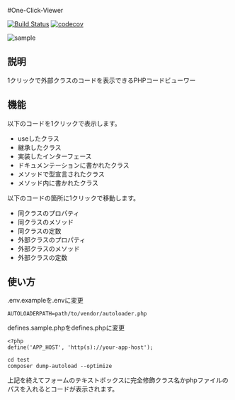 #One-Click-Viewer

[![Build Status](https://travis-ci.org/ryota-adr/one-click-viewer.svg?branch=master)](https://travis-ci.org/ryota-adr/one-click-viewer)
[![codecov](https://codecov.io/gh/ryota-adr/one-click-viewer/branch/master/graph/badge.svg)](https://codecov.io/gh/ryota-adr/one-click-viewer)

![sample](https://github.com/ryota-adr/one-click-viewer/blob/master/one-click-viewer.gif)

## 説明
1クリックで外部クラスのコードを表示できるPHPコードビューワー

## 機能
以下のコードを1クリックで表示します。

+ useしたクラス
+ 継承したクラス
+ 実装したインターフェース
+ ドキュメンテーションに書かれたクラス
+ メソッドで型宣言されたクラス
+ メソッド内に書かれたクラス

以下のコードの箇所に1クリックで移動します。

+ 同クラスのプロパティ
+ 同クラスのメソッド
+ 同クラスの定数
+ 外部クラスのプロパティ
+ 外部クラスのメソッド
+ 外部クラスの定数

## 使い方

<p>.env.exampleを.envに変更</p>

```text:.env
AUTOLOADERPATH=path/to/vendor/autoloader.php
```

defines.sample.phpをdefines.phpに変更

```
<?php
define('APP_HOST', 'http(s)://your-app-host');
```

```
cd test
composer dump-autoload --optimize
```

<p>上記を終えてフォームのテキストボックスに完全修飾クラス名かphpファイルのパスを入れるとコードが表示されます。</p>